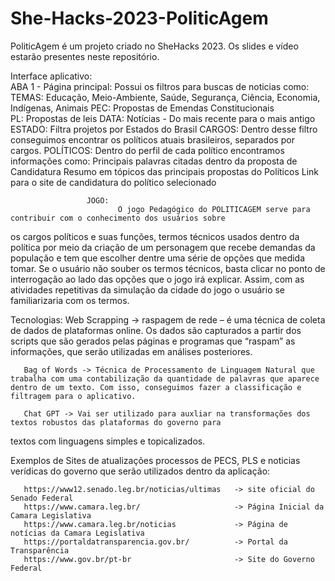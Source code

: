 # She-Hacks-2023-PoliticAgem
PoliticAgem é um projeto criado no SheHacks 2023. Os slides e vídeo estarão presentes neste repositório.

Interface aplicativo:  
       ABA 1 - Página principal:
              Possui os filtros para buscas de noticias como: 
                     TEMAS: Educação, Meio-Ambiente, Saúde, Segurança, Ciência, Economia, Indígenas, Animais
                     PEC: Propostas de Emendas Constitucionais  
                     PL:  Propostas de leis
                     DATA:  Notícias - Do mais recente para o mais antigo
                     ESTADO:  Filtra projetos por Estados do Brasil
                     CARGOS: Dentro desse filtro conseguimos encontrar os políticos atuais brasileiros, separados por cargos. 
                     POLÍTICOS: Dentro do perfil de cada político encontramos informações como:
                            Principais palavras citadas dentro da proposta de Candidatura
                            Resumo em tópicos das principais propostas do Políticos 
                            Link para o site de candidatura do político selecionado
                
                     JOGO:   
                            O jogo Pedagógico do POLITICAGEM serve para contribuir com o conhecimento dos usuários sobre
os cargos políticos e suas funções, termos técnicos usados dentro da política por meio da criação de 
um personagem que recebe demandas da população e tem que escolher dentre uma série de opções que medida 
tomar. Se o usuário não souber os termos técnicos, basta clicar no ponto de interrogação ao lado das 
opções que o jogo irá explicar. Assim, com as atividades repetitivas da simulação da cidade do jogo 
o usuário se familiarizaria com os termos. 

Tecnologias: 
       Web Scrapping -> raspagem de rede – é uma técnica de coleta de dados de plataformas online. Os dados são capturados a partir dos scripts que são gerados pelas páginas e programas que “raspam” as 
informações, que serão utilizadas em análises posteriores.

       Bag of Words -> Técnica de Processamento de Linguagem Natural que trabalha com uma contabilização da quantidade de palavras que aparece dentro de um texto. Com isso, conseguimos fazer a classificação e filtragem para o aplicativo.

       Chat GPT -> Vai ser utilizado para auxliar na transformações dos textos robustos das plataformas do governo para 
textos com linguagens simples e topicalizados.

Exemplos de Sites de atualizações processos de PECS, PLS e noticias verídicas do governo que serão utilizados dentro 
da aplicação: 


       https://www12.senado.leg.br/noticias/ultimas   -> site oficial do Senado Federal
       https://www.camara.leg.br/                     -> Página Inicial da Camara Legislativa 
       https://www.camara.leg.br/noticias             -> Página de notícias da Camara Legislativa
       https://portaldatransparencia.gov.br/          -> Portal da Transparência 
       https://www.gov.br/pt-br                       -> Site do Governo Federal
